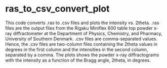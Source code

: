# ras_to_csv_convert_plot
This code converts .ras to .csv files and plots the intensity vs. 2theta. .ras
files are the output files from the Rigaku Miniflex 600 table top powder x-ray
diffractometer at the Department of Physics, Chemistry, and Pharmacy, University
of Southern Denmark. .csv files are comma-separated values.
Hence, the .csv files are two-column files containing the 2theta values in
degrees in the first column and the intensities in the second column, separated
by a comma. The plots shows the powder x-ray diffractograms with the intensity
as a function of the Bragg angle, 2theta, in degrees.
